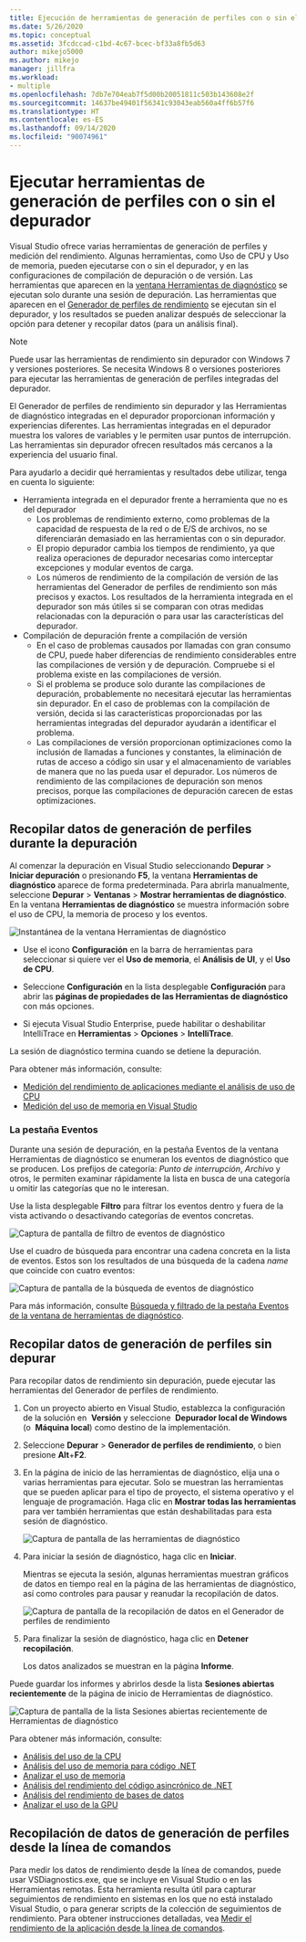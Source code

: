 ```yaml
---
title: Ejecución de herramientas de generación de perfiles con o sin el depurador | Microsoft Docs
ms.date: 5/26/2020
ms.topic: conceptual
ms.assetid: 3fcdccad-c1bd-4c67-bcec-bf33a8fb5d63
author: mikejo5000
ms.author: mikejo
manager: jillfra
ms.workload:
- multiple
ms.openlocfilehash: 7db7e704eab7f5d00b20051811c503b143608e2f
ms.sourcegitcommit: 14637be49401f56341c93043eab560a4ff6b57f6
ms.translationtype: HT
ms.contentlocale: es-ES
ms.lasthandoff: 09/14/2020
ms.locfileid: "90074961"
---
```

# <a name="run-profiling-tools-with-or-without-the-debugger"></a>Ejecutar herramientas de generación de perfiles con o sin el depurador

Visual Studio ofrece varias herramientas de generación de perfiles y medición del rendimiento. Algunas herramientas, como Uso de CPU y Uso de memoria, pueden ejecutarse con o sin el depurador, y en las configuraciones de compilación de depuración o de versión. Las herramientas que aparecen en la [ventana Herramientas de diagnóstico](../profiling/profiling-feature-tour.md#measure-performance-while-debugging) se ejecutan solo durante una sesión de depuración. Las herramientas que aparecen en el [Generador de perfiles de rendimiento](../profiling/profiling-feature-tour.md#post_mortem) se ejecutan sin el depurador, y los resultados se pueden analizar después de seleccionar la opción para detener y recopilar datos (para un análisis final).

>[!NOTE]
>Puede usar las herramientas de rendimiento sin depurador con Windows 7 y versiones posteriores. Se necesita Windows 8 o versiones posteriores para ejecutar las herramientas de generación de perfiles integradas del depurador.

El Generador de perfiles de rendimiento sin depurador y las Herramientas de diagnóstico integradas en el depurador proporcionan información y experiencias diferentes. Las herramientas integradas en el depurador muestra los valores de variables y le permiten usar puntos de interrupción. Las herramientas sin depurador ofrecen resultados más cercanos a la experiencia del usuario final.

Para ayudarlo a decidir qué herramientas y resultados debe utilizar, tenga en cuenta lo siguiente:

- Herramienta integrada en el depurador frente a herramienta que no es del depurador
  - Los problemas de rendimiento externo, como problemas de la capacidad de respuesta de la red o de E/S de archivos, no se diferenciarán demasiado en las herramientas con o sin depurador.
  - El propio depurador cambia los tiempos de rendimiento, ya que realiza operaciones de depurador necesarias como interceptar excepciones y modular eventos de carga.
  - Los números de rendimiento de la compilación de versión de las herramientas del Generador de perfiles de rendimiento son más precisos y exactos. Los resultados de la herramienta integrada en el depurador son más útiles si se comparan con otras medidas relacionadas con la depuración o para usar las características del depurador.
- Compilación de depuración frente a compilación de versión
  - En el caso de problemas causados por llamadas con gran consumo de CPU, puede haber diferencias de rendimiento considerables entre las compilaciones de versión y de depuración. Compruebe si el problema existe en las compilaciones de versión.
  - Si el problema se produce solo durante las compilaciones de depuración, probablemente no necesitará ejecutar las herramientas sin depurador. En el caso de problemas con la compilación de versión, decida si las características proporcionadas por las herramientas integradas del depurador ayudarán a identificar el problema.
  - Las compilaciones de versión proporcionan optimizaciones como la inclusión de llamadas a funciones y constantes, la eliminación de rutas de acceso a código sin usar y el almacenamiento de variables de manera que no las pueda usar el depurador. Los números de rendimiento de las compilaciones de depuración son menos precisos, porque las compilaciones de depuración carecen de estas optimizaciones.

## <a name="collect-profiling-data-while-debugging"></a><a name="BKMK_Quick_start__Collect_diagnostic_data"></a> Recopilar datos de generación de perfiles durante la depuración

Al comenzar la depuración en Visual Studio seleccionando **Depurar** > **Iniciar depuración** o presionando **F5**, la ventana **Herramientas de diagnóstico** aparece de forma predeterminada. Para abrirla manualmente, seleccione **Depurar** > **Ventanas** > **Mostrar herramientas de diagnóstico**. En la ventana **Herramientas de diagnóstico** se muestra información sobre el uso de CPU, la memoria de proceso y los eventos.

![Instantánea de la ventana Herramientas de diagnóstico](../profiling/media/diagnostictoolswindow.png "Ventana Herramientas de diagnóstico")

- Use el icono **Configuración** en la barra de herramientas para seleccionar si quiere ver el **Uso de memoria**, el **Análisis de UI**, y el **Uso de CPU**.

- Seleccione **Configuración** en la lista desplegable **Configuración** para abrir las **páginas de propiedades de las Herramientas de diagnóstico** con más opciones.

- Si ejecuta Visual Studio Enterprise, puede habilitar o deshabilitar IntelliTrace en **Herramientas** > **Opciones** > **IntelliTrace**.

La sesión de diagnóstico termina cuando se detiene la depuración.

Para obtener más información, consulte:

- [Medición del rendimiento de aplicaciones mediante el análisis de uso de CPU](../profiling/beginners-guide-to-performance-profiling.md)
- [Medición del uso de memoria en Visual Studio](../profiling/memory-usage.md)

### <a name="the-events-tab"></a>La pestaña Eventos

Durante una sesión de depuración, en la pestaña Eventos de la ventana Herramientas de diagnóstico se enumeran los eventos de diagnóstico que se producen. Los prefijos de categoría: *Punto de interrupción*, *Archivo* y otros, le permiten examinar rápidamente la lista en busca de una categoría u omitir las categorías que no le interesan.

Use la lista desplegable **Filtro** para filtrar los eventos dentro y fuera de la vista activando o desactivando categorías de eventos concretas.

![Captura de pantalla de filtro de eventos de diagnóstico](../profiling/media/diagnosticeventfilter.png "Filtro de eventos de diagnóstico")

Use el cuadro de búsqueda para encontrar una cadena concreta en la lista de eventos. Estos son los resultados de una búsqueda de la cadena *name* que coincide con cuatro eventos:

![Captura de pantalla de la búsqueda de eventos de diagnóstico](../profiling/media/diagnosticseventsearch.png "Búsqueda de eventos de diagnóstico")

Para más información, consulte [Búsqueda y filtrado de la pestaña Eventos de la ventana de herramientas de diagnóstico](https://devblogs.microsoft.com/devops/searching-and-filtering-the-events-tab-of-the-diagnostic-tools-window/).

## <a name="collect-profiling-data-without-debugging"></a>Recopilar datos de generación de perfiles sin depurar

Para recopilar datos de rendimiento sin depuración, puede ejecutar las herramientas del Generador de perfiles de rendimiento.

1. Con un proyecto abierto en Visual Studio, establezca la configuración de la solución en  **Versión** y seleccione  **Depurador local de Windows**  (o  **Máquina local**) como destino de la implementación.

1. Seleccione **Depurar** > **Generador de perfiles de rendimiento**, o bien presione **Alt**+**F2**.

1. En la página de inicio de las herramientas de diagnóstico, elija una o varias herramientas para ejecutar. Solo se muestran las herramientas que se pueden aplicar para el tipo de proyecto, el sistema operativo y el lenguaje de programación. Haga clic en **Mostrar todas las herramientas** para ver también herramientas que están deshabilitadas para esta sesión de diagnóstico.

   ![Captura de pantalla de las herramientas de diagnóstico](../profiling/media/diaghubsummarypage.png "DIAG_SelectTool")

1. Para iniciar la sesión de diagnóstico, haga clic en **Iniciar**.

   Mientras se ejecuta la sesión, algunas herramientas muestran gráficos de datos en tiempo real en la página de las herramientas de diagnóstico, así como controles para pausar y reanudar la recopilación de datos.

    ![Captura de pantalla de la recopilación de datos en el Generador de perfiles de rendimiento](../profiling/media/diaghubcollectdata.png "Centro de recopilación de datos")

1. Para finalizar la sesión de diagnóstico, haga clic en **Detener recopilación**.

   Los datos analizados se muestran en la página **Informe**.

Puede guardar los informes y abrirlos desde la lista **Sesiones abiertas recientemente** de la página de inicio de Herramientas de diagnóstico.

![Captura de pantalla de la lista Sesiones abiertas recientemente de Herramientas de diagnóstico](../profiling/media/diaghubopenexistingdiagsession.png "PDHUB_OpenExistingDiagSession")

Para obtener más información, consulte:

- [Análisis del uso de la CPU](../profiling/cpu-usage.md)
- [Análisis del uso de memoria para código .NET](../profiling/dotnet-alloc-tool.md)
- [Analizar el uso de memoria](../profiling/analyze-memory-usage.md)
- [Análisis del rendimiento del código asincrónico de .NET](../profiling/analyze-async.md)
- [Análisis del rendimiento de bases de datos](../profiling/analyze-database.md)
- [Analizar el uso de la GPU](../profiling/gpu-usage.md)

## <a name="collect-profiling-data-from-the-command-line"></a>Recopilación de datos de generación de perfiles desde la línea de comandos

Para medir los datos de rendimiento desde la línea de comandos, puede usar VSDiagnostics.exe, que se incluye en Visual Studio o en las Herramientas remotas. Esta herramienta resulta útil para capturar seguimientos de rendimiento en sistemas en los que no está instalado Visual Studio, o para generar scripts de la colección de seguimientos de rendimiento. Para obtener instrucciones detalladas, vea [Medir el rendimiento de la aplicación desde la línea de comandos](../profiling/profile-apps-from-command-line.md).